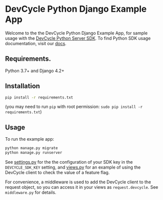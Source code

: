 # DevCycle Python Django Example App

Welcome to the the DevCycle Python Django Example App, for sample usage with the [DevCycle Python Server SDK](https://github.com/DevCycleHQ/python-server-sdk).
To find Python SDK usage documentation, visit our [docs](https://docs.devcycle.com/docs/sdk/server-side-sdks/python#usage).

## Requirements.

Python 3.7+ and Django 4.2+

## Installation

```sh
pip install -r requirements.txt
```
(you may need to run `pip` with root permission: `sudo pip install -r requirements.txt`)

## Usage

To run the example app:
```sh
python manage.py migrate
python manage.py runserver
```

See [settings.py](https://github.com/DevCycleHQ/python-django-example-app/blob/main/config/settings.py#L135) for the
the configuration of your SDK key in the `DEVCYCLE_SDK_KEY` setting, and [views.py](https://github.com/DevCycleHQ/python-django-example-app/blob/main/dvctest/views.py) for an example of using the DevCycle client to check the value of a feature flag.

For convenience, a middleware is used to add the DevCycle client to the request object, so you can access it in your views as `request.devcycle`. See `middleware.py` for details.
